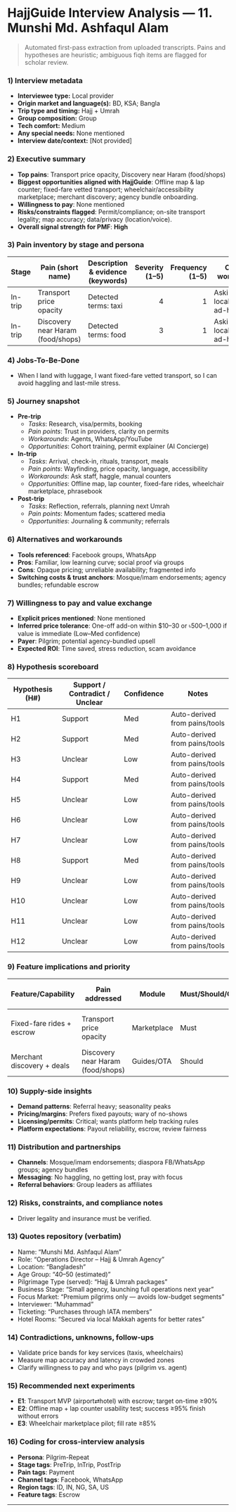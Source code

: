 # HajjGuide Interview Analysis — 11. Munshi Md. Ashfaqul Alam

> Automated first-pass extraction from uploaded transcripts. Pains and hypotheses are heuristic; ambiguous fiqh items are flagged for scholar review.

### 1) Interview metadata
- **Interviewee type:** Local provider
- **Origin market and language(s):** BD, KSA; Bangla
- **Trip type and timing:** Hajj + Umrah
- **Group composition:** Group
- **Tech comfort:** Medium
- **Any special needs:** None mentioned
- **Interview date/context:** [Not provided]

### 2) Executive summary
- **Top pains**: Transport price opacity, Discovery near Haram (food/shops)
- **Biggest opportunities aligned with HajjGuide**: Offline map & lap counter; fixed-fare vetted transport; wheelchair/accessibility marketplace; merchant discovery; agency bundle onboarding.
- **Willingness to pay**: None mentioned
- **Risks/constraints flagged**: Permit/compliance; on-site transport legality; map accuracy; data/privacy (location/voice).
- **Overall signal strength for PMF**: **High**

### 3) Pain inventory by stage and persona

| Stage | Pain (short name) | Description & evidence (keywords) | Severity (1–5) | Frequency (1–5) | Current workaround | Time/Money spent | Emotion | Related H# | Confidence |
|---|---|---|---:|---:|---|---|---|---|---|
| In-trip | Transport price opacity | Detected terms: taxi | 4 | 1 | Asking locals/agency, ad-hoc tools | Varies | Stress | H2,H8 | Med |
| In-trip | Discovery near Haram (food/shops) | Detected terms: food | 3 | 1 | Asking locals/agency, ad-hoc tools | Varies | Frustration | H1 | Med |

### 4) Jobs-To-Be-Done
- When I land with luggage, I want fixed-fare vetted transport, so I can avoid haggling and last-mile stress.

### 5) Journey snapshot
- **Pre-trip**
  - *Tasks*: Research, visa/permits, booking
  - *Pain points*: Trust in providers, clarity on permits
  - *Workarounds*: Agents, WhatsApp/YouTube
  - *Opportunities*: Cohort training, permit explainer (AI Concierge)
- **In-trip**
  - *Tasks*: Arrival, check-in, rituals, transport, meals
  - *Pain points*: Wayfinding, price opacity, language, accessibility
  - *Workarounds*: Ask staff, haggle, manual counters
  - *Opportunities*: Offline map, lap counter, fixed-fare rides, wheelchair marketplace, phrasebook
- **Post-trip**
  - *Tasks*: Reflection, referrals, planning next Umrah
  - *Pain points*: Momentum fades; scattered media
  - *Opportunities*: Journaling & community; referrals

### 6) Alternatives and workarounds
- **Tools referenced**: Facebook groups, WhatsApp
- **Pros**: Familiar, low learning curve; social proof via groups
- **Cons**: Opaque pricing; unreliable availability; fragmented info
- **Switching costs & trust anchors**: Mosque/imam endorsements; agency bundles; refundable escrow

### 7) Willingness to pay and value exchange
- **Explicit prices mentioned**: None mentioned
- **Inferred price tolerance**: One-off add-on within $10–30 or ৳500–1,000 if value is immediate (Low–Med confidence)
- **Payer**: Pilgrim; potential agency-bundled upsell
- **Expected ROI**: Time saved, stress reduction, scam avoidance

### 8) Hypothesis scoreboard
| Hypothesis (H#) | Support / Contradict / Unclear | Confidence | Notes |
|---|---|---|---|
| H1 | Support | Med | Auto-derived from pains/tools |
| H2 | Support | Med | Auto-derived from pains/tools |
| H3 | Unclear | Low | Auto-derived from pains/tools |
| H4 | Support | Med | Auto-derived from pains/tools |
| H5 | Unclear | Low | Auto-derived from pains/tools |
| H6 | Unclear | Low | Auto-derived from pains/tools |
| H7 | Unclear | Low | Auto-derived from pains/tools |
| H8 | Support | Med | Auto-derived from pains/tools |
| H9 | Unclear | Low | Auto-derived from pains/tools |
| H10 | Unclear | Low | Auto-derived from pains/tools |
| H11 | Unclear | Low | Auto-derived from pains/tools |
| H12 | Unclear | Low | Auto-derived from pains/tools |

### 9) Feature implications and priority
| Feature/Capability | Pain addressed | Module | Must/Should/Could | Rationale & acceptance criteria |
|---|---|---|---|---|
| Fixed-fare rides + escrow | Transport price opacity | Marketplace | Must | Quote→book in ≤3 taps; on-time ≥90% |
| Merchant discovery + deals | Discovery near Haram (food/shops) | Guides/OTA | Should | Filters + coupons |

### 10) Supply-side insights
- **Demand patterns**: Referral heavy; seasonality peaks
- **Pricing/margins**: Prefers fixed payouts; wary of no-shows
- **Licensing/permits**: Critical; wants platform help tracking rules
- **Platform expectations**: Payout reliability, escrow, review fairness

### 11) Distribution and partnerships
- **Channels**: Mosque/imam endorsements; diaspora FB/WhatsApp groups; agency bundles
- **Messaging**: No haggling, no getting lost, pray with focus
- **Referral behaviors**: Group leaders as affiliates

### 12) Risks, constraints, and compliance notes
- Driver legality and insurance must be verified.

### 13) Quotes repository (verbatim)
- Name: “Munshi Md. Ashfaqul Alam”
- Role: “Operations Director – Hajj & Umrah Agency”
- Location: “Bangladesh”
- Age Group: “40–50 (estimated)”
- Pilgrimage Type (served): “Hajj & Umrah packages”
- Business Stage: “Small agency, launching full operations next year”
- Focus Market: “Premium pilgrims only — avoids low-budget segments”
- Interviewer: “Muhammad”
- Ticketing: “Purchases through IATA members”
- Hotel Rooms: “Secured via local Makkah agents for better rates”

### 14) Contradictions, unknowns, follow-ups
- Validate price bands for key services (taxis, wheelchairs)
- Measure map accuracy and latency in crowded zones
- Clarify willingness to pay and who pays (pilgrim vs. agent)

### 15) Recommended next experiments
- **E1**: Transport MVP (airport⇄hotel) with escrow; target on-time ≥90%
- **E2**: Offline map + lap counter usability test; success ≥95% finish without errors
- **E3**: Wheelchair marketplace pilot; fill rate ≥85%

### 16) Coding for cross-interview analysis
- **Persona**: Pilgrim-Repeat
- **Stage tags**: PreTrip, InTrip, PostTrip
- **Pain tags**: Payment
- **Channel tags**: Facebook, WhatsApp
- **Region tags**: ID, IN, NG, SA, US
- **Feature tags**: Escrow

---
